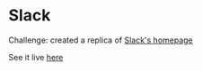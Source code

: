 # Slack

Challenge: created a replica of [Slack's homepage](https://web.archive.org/web/20180503073250/https://slack.com)

See it live [here](https://voirs.github.io/slack/)
